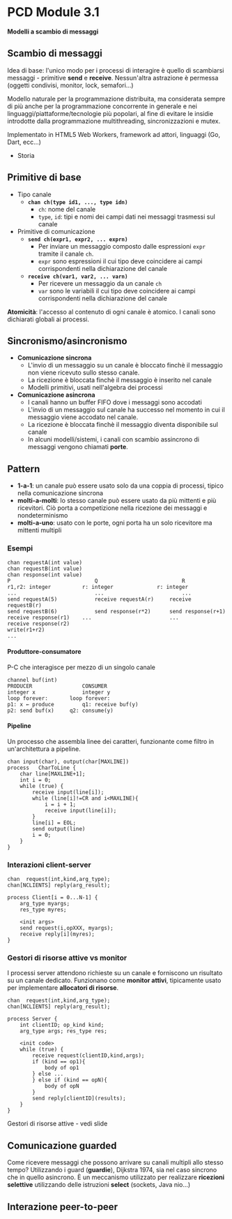 # PCD Module 3.1

**Modelli a scambio di messaggi**

## Scambio di messaggi

Idea di base: l'unico modo per i processi di interagire è quello di scambiarsi messaggi - primitive **send** e **receive**. Nessun'altra astrazione è permessa (oggetti condivisi, monitor, lock, semafori...)

Modello naturale per la programmazione distribuita, ma considerata sempre di più anche per la programmazione concorrente in generale e nei linguaggi/piattaforme/tecnologie più popolari, al fine di evitare le insidie introdotte dalla programmazione multithreading, sincronizzazioni e mutex. 

Implementato in HTML5 Web Workers, framework ad attori, linguaggi (Go, Dart, ecc...)

- Storia

## Primitive di base

- Tipo canale
	- **`chan ch(type id1, ..., type idn)`**
		- `ch`: nome del canale
		- `type`, `id`: tipi e nomi dei campi dati nei messaggi trasmessi sul canale
- Primitive di comunicazione  
	- **`send ch(expr1, expr2, ... exprn)`**
		- Per inviare un messaggio composto dalle espressioni `expr` tramite il canale `ch`. 
		- `expr` sono espressioni il cui tipo deve coincidere ai campi corrispondenti nella dichiarazione del canale
	- **`receive ch(var1, var2, ... varn)`**
		- Per ricevere un messaggio da un canale `ch`
		- `var` sono le variabili il cui tipo deve coincidere ai campi corrispondenti nella dichiarazione del canale

**Atomicità**: l'accesso al contenuto di ogni canale è atomico. I canali sono dichiarati globali ai processi.

## Sincronismo/asincronismo

- **Comunicazione sincrona**
	- L'invio di un messaggio su un canale è bloccato finchè il messaggio non viene ricevuto sullo stesso canale. 
	- La ricezione è bloccata finchè il messaggio è inserito nel canale
	- Modelli primitivi, usati nell'algebra dei processi
- **Comunicazione asincrona**
	- I canali hanno un buffer FIFO dove i messaggi sono accodati
	- L'invio di un messaggio sul canale ha successo nel momento in cui il messaggio viene accodato nel canale.
	- La ricezione è bloccata finchè il messaggio diventa disponibile sul canale
	- In alcuni modelli/sistemi, i canali con scambio assincrono di messaggi vengono chiamati **porte**.

## Pattern

- **1-a-1**: un canale può essere usato solo da una coppia di processi, tipico nella comunicazione sincrona
- **molti-a-molti**: lo stesso canale può essere usato da più mittenti e più ricevitori. Ciò porta a competizione nella ricezione dei messaggi e nondeterminismo
- **molti-a-uno**: usato con le porte, ogni porta ha un solo ricevitore ma mittenti multipli

### Esempi

```
chan requestA(int value)chan requestB(int value)chan response(int value)P							Q							Rr1,r2: integer			r: integer				r: integer...							...							...send requestA(5)			receive requestA(r)		receive requestB(r)send requestB(6)			send response(r*2)		send response(r+1)receive response(r1)	...							...receive response(r2)write(r1+r2)...
```

#### Produttore-consumatore

P-C che interagisce per mezzo di un singolo canale

```
channel buf(int)PRODUCER				CONSUMERinteger x				integer yloop forever: 		loop forever:
p1: x ← produce 		q1: receive buf(y)
p2: send buf(x)		q2: consume(y)
```

#### Pipeline

Un processo che assembla linee dei caratteri, funzionante come filtro in un'architettura a pipeline.

```
chan input(char), output(char[MAXLINE])process   CharToLine {	char line[MAXLINE+1];	int i = 0;	while (true) {		receive input(line[i]);		while (line[i]!=CR and i<MAXLINE){			i = i + 1;			receive input(line[i]); 
		}		line[i] = EOL; 
		send output(line) 
		i = 0;	} 
}
```

### Interazioni client-server

```
chan  request(int,kind,arg_type);chan[NCLIENTS] reply(arg_result);
process Client[i = 0...N-1] {	arg_type myargs;	res_type myres;
		<init args>	send request(i,opXXX, myargs); 
	receive reply[i](myres);}
```

### Gestori di risorse attive vs monitor

I processi server attendono richieste su un canale e forniscono un risultato su un canale dedicato. Funzionano come **monitor attivi**, tipicamente usato per implementare **allocatori di risorse**.

```
chan  request(int,kind,arg_type);chan[NCLIENTS] reply(arg_result);
process Server {	int clientID; op_kind kind;	arg_type args; res_type res;
  	<init code>	while (true) {		receive request(clientID,kind,args); 
		if (kind == op1){
			body of op1
		} else ...		} else if (kind == opN){			body of opN 
		}		send reply[clientID](results); 
	}}
```

Gestori di risorse attive - vedi slide 


## Comunicazione guarded

Come ricevere messaggi che possono arrivare su canali multipli allo stesso tempo? Utilizzando i guard (**guardie**), Dijkstra 1974, sia nel caso sincrono che in quello asincrono. È un meccanismo utilizzato per realizzare **ricezioni selettive** utilizzando delle istruzioni **select** (sockets, Java nio...)

## Interazione peer-to-peer